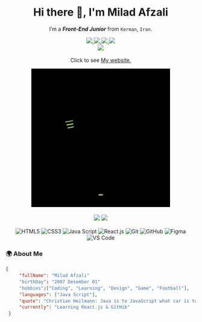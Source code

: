 <div align="center">
  <h1> Hi there 👋, I'm Milad Afzali  </h1>
  
  I’m a ***Front-End Junior*** from `Kerman`, `Iran`. 
  
  <div>
    <a href="https://t.me/ZiroTen_010">
      <img src="https://img.shields.io/badge/Telegram-2CA5E0?style=for-the-badge&logo=telegram&logoColor=white" >
    </a>
    <a href="#">
      <img src="https://img.shields.io/badge/LinkedIn-0077B5?style=for-the-badge&logo=linkedin&logoColor=white" >
    </a>
    <a href="#">
      <img src="https://img.shields.io/badge/Instagram-E4405F?style=for-the-badge&logo=instagram&logoColor=white" >
    </a>
    <a href="#">
      <img src="https://img.shields.io/badge/WhatsApp-25D366?style=for-the-badge&logo=whatsapp&logoColor=white" >
    </a>
  </div>
    <a href="#">
      <img src="https://img.shields.io/badge/mac%20os-000000?style=for-the-badge&logo=apple&logoColor=white" >
    </a>
  <br>
  <p>Click to see <a href="https://google.com"> My website.</a></p>
  <img src="coding.gif" >
  <br>
  <br>
  <div>
    <img src="https://github-readme-stats.vercel.app/api?username=MiladAfzali-DP&show_icons=true&theme=merko" height="165px" />
    <img src="https://github-readme-stats.vercel.app/api/top-langs/?username=anuraghazra&layout=compact&theme=merko" height="165px"/>
  </div>
  <br>
  <div>
    <img src="https://img.shields.io/badge/html5-%23E34F26.svg?style=for-the-badge&logo=html5&logoColor=white" alt="HTML5"/>
    <img src="https://img.shields.io/badge/css3-%231572B6.svg?style=for-the-badge&logo=css3&logoColor=white" alt="CSS3"/>
    <img src="https://img.shields.io/badge/javascript-%23323330.svg?style=for-the-badge&logo=javascript&logoColor=%23F7DF1E" alt="Java Script"/>
    <img src="https://img.shields.io/badge/react-%2320232a.svg?style=for-the-badge&logo=react&logoColor=%2361DAFB" alt="React.js"/>
    <img src="https://img.shields.io/badge/git-%23F05033.svg?style=for-the-badge&logo=git&logoColor=white" alt="Git"/>
    <img src="https://img.shields.io/badge/github-%23121011.svg?style=for-the-badge&logo=github&logoColor=white" alt="GitHub"/>
    <img src="https://img.shields.io/badge/figma-%23F24E1E.svg?style=for-the-badge&logo=figma&logoColor=white" alt="Figma"/>
    <img src="https://img.shields.io/badge/Visual%20Studio%20Code-0078d7.svg?style=for-the-badge&logo=visual-studio-code&logoColor=white" alt="VS Code"/>
  </div>
  
</div>
  
### 🌍 About Me

 ```json
{
      "fullName": "Milad Afzali"
      "birthDay": "2007 Desember 01"
      "hobbies":["Coding", "Learning", "Design", "Game", "Football"],
      "languages": ["Java Script"],
      "quote": "Christian Heilmann: Java is to JavaScript what car is to carpet",
      "currently": "Learning React.js & GitHib"
  }
  ```
